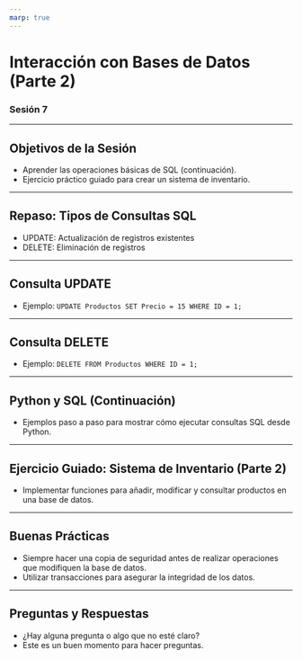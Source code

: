 ```yaml
---
marp: true
---
```


# Interacción con Bases de Datos (Parte 2)
### Sesión 7

---

## Objetivos de la Sesión
- Aprender las operaciones básicas de SQL (continuación).
- Ejercicio práctico guiado para crear un sistema de inventario.

---

## Repaso: Tipos de Consultas SQL
- UPDATE: Actualización de registros existentes
- DELETE: Eliminación de registros

---

## Consulta UPDATE
- Ejemplo: `UPDATE Productos SET Precio = 15 WHERE ID = 1;`

---

## Consulta DELETE
- Ejemplo: `DELETE FROM Productos WHERE ID = 1;`

---

## Python y SQL (Continuación)
- Ejemplos paso a paso para mostrar cómo ejecutar consultas SQL desde Python.

---

## Ejercicio Guiado: Sistema de Inventario (Parte 2)
- Implementar funciones para añadir, modificar y consultar productos en una base de datos.

---

## Buenas Prácticas
- Siempre hacer una copia de seguridad antes de realizar operaciones que modifiquen la base de datos.
- Utilizar transacciones para asegurar la integridad de los datos.

---

## Preguntas y Respuestas
- ¿Hay alguna pregunta o algo que no esté claro?
- Este es un buen momento para hacer preguntas.
